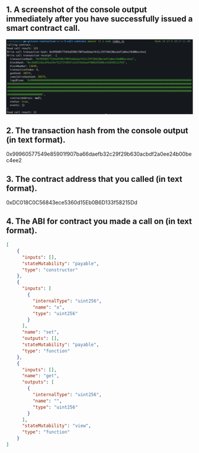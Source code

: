 ## 1. A screenshot of the console output immediately after you have successfully issued a smart contract call.
![](./contract_call.png)
## 2. The transaction hash from the console output (in text format).
0x99960577549e85901f907ba66daefb32c29f29b630acbdf2a0ee24b00bec4ee2
## 3. The contract address that you called (in text format).
0xDC018C0C56843ece5360d15Eb0B6D133f58215Dd
## 4. The ABI for contract you made a call on (in text format).
```json
[
    {
      "inputs": [],
      "stateMutability": "payable",
      "type": "constructor"
    },
    {
      "inputs": [
        {
          "internalType": "uint256",
          "name": "x",
          "type": "uint256"
        }
      ],
      "name": "set",
      "outputs": [],
      "stateMutability": "payable",
      "type": "function"
    },
    {
      "inputs": [],
      "name": "get",
      "outputs": [
        {
          "internalType": "uint256",
          "name": "",
          "type": "uint256"
        }
      ],
      "stateMutability": "view",
      "type": "function"
    }
]
```